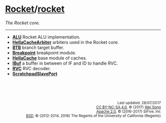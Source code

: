 [Rocket](Readme.md)/[rocket](https://github.com/freechipsproject/rocket-chip/tree/master/src/main/scala/rocket)
========================
*The Rocket core.*

*****************

+ **[ALU](rocket/ALU.md)** Rocket ALU implementation.
+ **[HellaCacheArbiter](rocket/HellaCacheArbiter.md)** arbiters used in the Rocket core.
+ **[BTB](rocket/BTB.md)** branch target buffer.
+ **[Breakpoint](rocket/Breakpoint.md)** breakpoint module.
+ **[HellaCache](rocket/HellaCache.md)** base module of caches.
+ **[IBuf](rocket/IBuf.md)** a buffer in between of IF and ID to handle RVC.
+ **[RVC](rocket/RVC.md)** RVC decoder.
+ **[ScratchpadSlavePort](rocket/ScratchpadSlavePort.md)**

<br><br><br><p align="right">
<sub>
Last updated: 28/07/2017<br>
[CC BY-NC-SA 4.0](https://creativecommons.org/licenses/by-nc-sa/4.0/), &copy; (2017) [Wei Song](mailto:wsong83@gmail.com)<br>
[Apache 2.0](https://github.com/freechipsproject/rocket-chip/blob/master/LICENSE.SiFive), &copy; (2016-2017) SiFive, Inc<br>
[BSD](https://github.com/freechipsproject/rocket-chip/blob/master/LICENSE.Berkeley), &copy; (2012-2014, 2016) The Regents of the University of California (Regents)
</sub>
</p>
